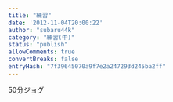 ```yaml
---
title: "練習"
date: '2012-11-04T20:00:22'
author: "subaru44k"
category: "練習(中)"
status: "publish"
allowComments: true
convertBreaks: false
entryHash: "7f39645070a9f7e2a247293d245ba2ff"
---
```

50分ジョグ
